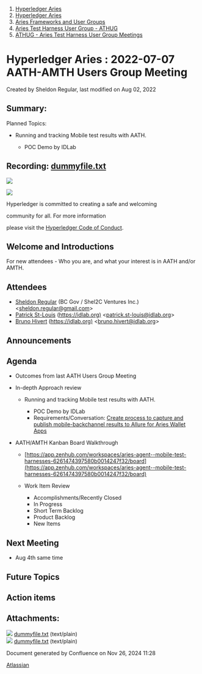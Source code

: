 1. [Hyperledger Aries](index.html)
2. [Hyperledger Aries](Hyperledger-Aries_18481154.html)
3. [Aries Frameworks and User Groups](Aries-Frameworks-and-User-Groups_18481290.html)
4. [Aries Test Harness User Group - ATHUG](Aries-Test-Harness-User-Group---ATHUG_18496334.html)
5. [ATHUG - Aries Test Harness User Group Meetings](ATHUG---Aries-Test-Harness-User-Group-Meetings_18496351.html)

# Hyperledger Aries : 2022-07-07 AATH-AMTH Users Group Meeting

Created by Sheldon Regular, last modified on Aug 02, 2022

## Summary:

Planned Topics:

- Running and tracking Mobile test results with AATH. 
  
  - POC Demo by IDLab

## Recording: [dummyfile.txt](#)

![](https://wiki.hyperledger.org/download/attachments/29034696/Antitrustnotice.png?version=1&modificationDate=1581695654000&api=v2)

![](https://wiki.hyperledger.org/download/attachments/2392771/welcome.png?version=2&modificationDate=1572450107000&api=v2)

Hyperledger is committed to creating a safe and welcoming

community for all. For more information

please visit the [Hyperledger Code of Conduct](https://lf-hyperledger.atlassian.net/wiki/display/HYP/Hyperledger+Code+of+Conduct).

## Welcome and Introductions

For new attendees - Who you are, and what your interest is in AATH and/or AMTH.

## Attendees

- [Sheldon Regular](https://lf-hyperledger.atlassian.net/wiki/people/557058:03ca5fa1-a9b1-4962-8ade-a10467940771?ref=confluence) (BC Gov / Shel2C Ventures Inc.) &lt;sheldon.regular@gmail.com&gt;
- [Patrick St-Louis](https://lf-hyperledger.atlassian.net/wiki/people/712020:252ecf1c-7d3b-4f2e-805d-1b747814236e?ref=confluence) ([https://idlab.org)](https://idlab.org%29) &lt;[patrick.st-louis@idlab.org](mailto:patrick.st-louis@idlab.org)&gt;
- [Bruno Hivert](https://lf-hyperledger.atlassian.net/wiki/people/712020:0ef3e380-8e1e-45be-82e1-708b65f236da?ref=confluence) ([https://idlab.org)](https://idlab.org%29) &lt;bruno.hivert@idlab.org&gt;

## Announcements

## Agenda

- Outcomes from last AATH Users Group Meeting
- In-depth Approach review
  
  - Running and tracking Mobile test results with AATH. 
    
    - POC Demo by IDLab
    - Requirements/Conversation: [Create process to capture and publish mobile-backchannel results to Allure for Aries Wallet Apps](https://app.zenhub.com/workspaces/aries-agent--mobile-test-harnesses-6261474397580b0014247f32/issues/hyperledger/aries-agent-test-harness/479)
- AATH/AMTH Kanban Board Walkthrough
  
  - [https://app.zenhub.com/workspaces/aries-agent--mobile-test-harnesses-6261474397580b0014247f32/board](https://app.zenhub.com/workspaces/aries-agent--mobile-test-harnesses-6261474397580b0014247f32/board)
  - Work Item Review
    
    - Accomplishments/Recently Closed
    - In Progress
    - Short Term Backlog
    - Product Backlog
    - New Items

## Next Meeting

- Aug 4th same time

## Future Topics

## Action items

## Attachments:

![](images/icons/bullet_blue.gif) [dummyfile.txt](attachments/18496997/18516449.txt) (text/plain)  
![](images/icons/bullet_blue.gif) [dummyfile.txt](attachments/18496997/18516366.txt) (text/plain)

Document generated by Confluence on Nov 26, 2024 11:28

[Atlassian](http://www.atlassian.com/)
